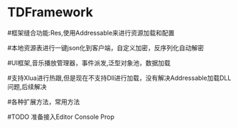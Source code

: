 # TDFramework
#框架缝合功能:Res,使用Addressable来进行资源加载和配置

#本地资源表进行一键json化到客户端，自定义加密，反序列化自动解密

#UI框架,音乐播放管理器，事件派发,泛型对象池，数据加载

#支持Xlua进行热跟,但是现在不支持Dll进行加载，没有解决Addressable加载DLL问题,后续解决

#各种扩展方法，常用方法

#TODO 准备接入Editor Console Prop
